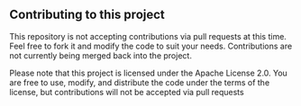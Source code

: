 ## Contributing to this project

This repository is not accepting contributions via pull requests at this time. Feel free to fork it and modify the code to suit your needs.  Contributions are not currently being merged back into the project.

Please note that this project is licensed under the Apache License 2.0.  You are free to use, modify, and distribute the code under the terms of the license, but contributions will not be accepted via pull requests
